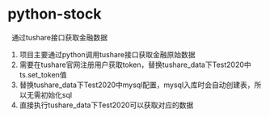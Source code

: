 # python-stock
  通过tushare接口获取金融数据


1. 项目主要通过python调用tushare接口获取金融原始数据
2. 需要在tushare官网注册用户获取token，替换tushare_data下Test2020中ts.set_token值
3. 替换tushare_data下Test2020中mysql配置，mysql入库时会自动创建表，所以无需初始化sql
4. 直接执行tushare_data下Test2020可以获取对应的数据
